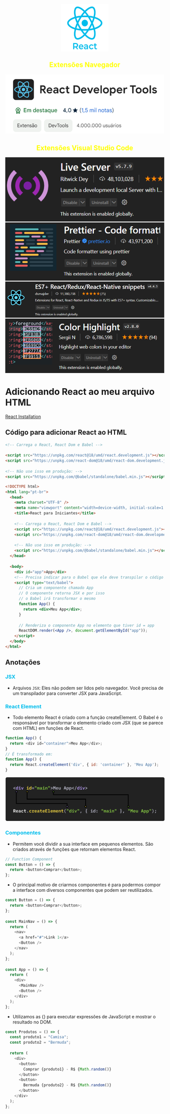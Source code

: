 <div style="display: flex; justify-content: center;">
    <img src="./img/Reactjs.png" alt="Símbolo React" style="width: 150px; height: 150px;" />
</div>

<h2 style="text-align:center; color: yellow">Extensões Navegador</h2>

![React Developer Tools](./img/image.png)

<h2 style="text-align:center; color: yellow">Extensões Visual Studio Code</h2>

![Extensão 1](./img/image-1.png)
![Extensão 2](./img/image-2.png)
![Extensão 3](./img/image-3.png)
![Extensão 4](./img/image-4.png)

# Adicionando React ao meu arquivo HTML

[React Installation](https://react.dev/learn/installation)

## Código para adicionar React ao HTML

```html
<!-- Carrega o React, React Dom e Babel -->

<script src="https://unpkg.com/react@18/umd/react.development.js"></script>
<script src="https://unpkg.com/react-dom@18/umd/react-dom.development.js"></script>

<!-- Não use isso em produção: -->
<script src="https://unpkg.com/@babel/standalone/babel.min.js"></script>
```

```html
<!DOCTYPE html>
<html lang="pt-br">
  <head>
    <meta charset="UTF-8" />
    <meta name="viewport" content="width=device-width, initial-scale=1.0" />
    <title>React para Iniciantes</title>

    <!-- Carrega o React, React Dom e Babel -->
    <script src="https://unpkg.com/react@18/umd/react.development.js"></script>
    <script src="https://unpkg.com/react-dom@18/umd/react-dom.development.js"></script>

    <!-- Não use isso em produção: -->
    <script src="https://unpkg.com/@babel/standalone/babel.min.js"></script>
  </head>

  <body>
    <div id="app">App</div>
    <!-- Precisa indicar para o Babel que ele deve transpilar o código -->
    <script type="text/babel">
      // Cria um componente chamado App
      // O componente retorna JSX e por isso
      // o Babel irá transformar o mesmo
      function App() {
        return <div>Meu App</div>;
      }

      // Renderiza o componente App no elemento que tiver id = app
      ReactDOM.render(<App />, document.getElementById("app"));
    </script>
  </body>
</html>
```

## Anotações

<h3 style="color: #00BDEC">JSX</h3>

- Arquivos `JSX`: Eles não podem ser lidos pelo navegador. Você precisa de um transpilador para converter JSX para JavaScript.

<h3 style="color: #00BDEC">React Element</h3>

- Todo elemento React é criado com a função createElement. O Babel é o responsável por transformar o elemento criado com JSX (que se parece com HTML) em funções de React.

```javaScript
function App() {
  return <div id="container">Meu App</div>;
}
// É transformado em:
function App() {
  return React.createElement('div', { id: 'container' }, 'Meu App');
}
```

<img src="./img/image-5.png" alt="Transformação React" style="border: 1px dashed white"/>

<h3 style="color: #00BDEC">Componentes</h3>

- Permitem você dividir a sua interface em pequenos elementos. São criados através de funções que retornam elementos React.

```javascript
// Function Component
const Button = () => {
  return <button>Comprar</button>;
};
```

- O principal motivo de criarmos componentes é para podermos compor a interface com diversos componentes que podem ser reutilizados.

```javascript
const Button = () => {
  return <button>Comprar</button>;
};

const MainNav = () => {
  return (
    <nav>
      <a href="#">Link 1</a>
      <Button />
    </nav>
  );
};

const App = () => {
  return (
    <div>
      <MainNav />
      <Button />
    </div>
  );
};
```

- Utilizamos as {} para executar expressões de JavaScript e mostrar o resultado no DOM.

```javascript
const Produtos = () => {
  const produto1 = "Camisa";
  const produto2 = "Bermuda";

  return (
    <div>
      <button>
        Comprar {produto1} - R$ {Math.random()}
      </button>
      <button>
        Bermuda {produto2} - R$ {Math.random()}
      </button>
    </div>
  );
};
```
